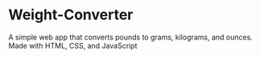 # Weight-Converter
A simple web app that converts pounds to grams, kilograms, and ounces. Made with HTML, CSS, and JavaScript
